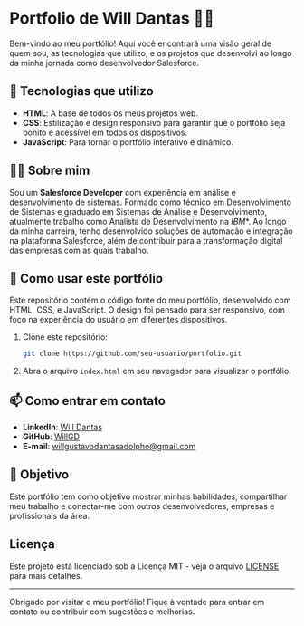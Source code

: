 # Portfolio de Will Dantas 👨‍💻

Bem-vindo ao meu portfólio! Aqui você encontrará uma visão geral de quem sou, as tecnologias que utilizo, e os projetos que desenvolvi ao longo da minha jornada como desenvolvedor Salesforce.

## 🚀 Tecnologias que utilizo

- **HTML**: A base de todos os meus projetos web.
- **CSS**: Estilização e design responsivo para garantir que o portfólio seja bonito e acessível em todos os dispositivos.
- **JavaScript**: Para tornar o portfólio interativo e dinâmico.

## 🧑‍💻 Sobre mim

Sou um **Salesforce Developer** com experiência em análise e desenvolvimento de sistemas. Formado como técnico em Desenvolvimento de Sistemas e graduado em Sistemas de Análise e Desenvolvimento, atualmente trabalho como Analista de Desenvolvimento na *IBM**. Ao longo da minha carreira, tenho desenvolvido soluções de automação e integração na plataforma Salesforce, além de contribuir para a transformação digital das empresas com as quais trabalho.

## 🔧 Como usar este portfólio

Este repositório contém o código fonte do meu portfólio, desenvolvido com HTML, CSS, e JavaScript. O design foi pensado para ser responsivo, com foco na experiência do usuário em diferentes dispositivos.

1. Clone este repositório:
    ```bash
    git clone https://github.com/seu-usuario/portfolio.git
    ```

2. Abra o arquivo `index.html` em seu navegador para visualizar o portfólio.

## 📫 Como entrar em contato

- **LinkedIn**: [Will Dantas](https://www.linkedin.com/in/will-dantas-54532922b/)
- **GitHub**: [WillGD](https://github.com/WillGD/Portfolio)
- **E-mail**: willgustavodantasadolpho@gmail.com

## 🎯 Objetivo

Este portfólio tem como objetivo mostrar minhas habilidades, compartilhar meu trabalho e conectar-me com outros desenvolvedores, empresas e profissionais da área.

## Licença

Este projeto está licenciado sob a Licença MIT - veja o arquivo [LICENSE](LICENSE) para mais detalhes.

---

Obrigado por visitar o meu portfólio! Fique à vontade para entrar em contato ou contribuir com sugestões e melhorias.

